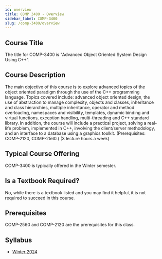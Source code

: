```yaml
---
id: overview
title: COMP 3400 - Overview
sidebar_label: COMP-3400
slug: /comp-3400/overview
---
```


## Course Title

The title for COMP-3400 is "Advanced Object Oriented System Design Using C++".

## Course Description

The main objective of this course is to explore advanced topics of the object oriented paradigm through the use of the C++ programming language. Topics covered include: advanced object oriented design, the use of abstraction to manage complexity, objects and classes, inheritance and class hierarchies, multiple inheritance, operator and method overloading, namespaces and visibility, templates, dynamic binding and virtual functions, exception handling, multi-threading and C++ standard library. In addition, the course will include a practical project, solving a real-life problem, implemented in C++, involving the client/server methodology, and an interface to a database using a graphics toolkit. (Prerequisites: COMP-2120, COMP-2560.) (3 lecture hours a week)

## Typical Course Offering

COMP-3400 is typically offered in the Winter semester.

## Is a Textbook Required?

No, while there is a textbook listed and you may find it helpful, it is not required to succeed in this course.

## Prerequisites

COMP-2560 and COMP-2120 are the prerequisites for this class.

## Syllabus

-   [Winter 2024](../../resources/syllabus/COMP-3400-30%20W24.pdf)
